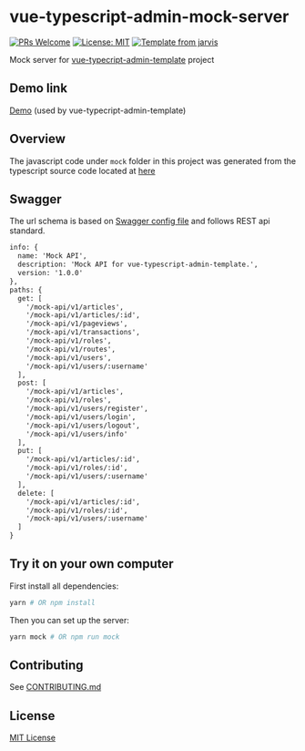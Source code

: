 # vue-typescript-admin-mock-server

[![PRs Welcome](https://img.shields.io/badge/PRs-welcome-brightgreen.svg?style=flat)](http://makeapullrequest.com)
[![License: MIT](https://img.shields.io/badge/License-MIT-blue.svg)](https://opensource.org/licenses/MIT)
[![Template from jarvis](https://img.shields.io/badge/Hi-Jarvis-ff69b4.svg)](https://github.com/Armour/Jarvis)

Mock server for [vue-typecript-admin-template](https://github.com/Armour/vue-typescript-admin-template) project

## Demo link

[Demo](https://vue-typescript-admin-mock-server.armour.now.sh/mock-api/v1/transactions) (used by vue-typecript-admin-template)

## Overview

The javascript code under `mock` folder in this project was generated from the typescript source code located at [here](https://github.com/Armour/vue-typescript-admin-template/tree/full-features/mock)

## Swagger

The url schema is based on [Swagger config file](https://github.com/Armour/vue-typescript-admin-template/blob/full-features/mock/swagger.yml) and follows REST api standard.

```txt
info: {
  name: 'Mock API',
  description: 'Mock API for vue-typescript-admin-template.',
  version: '1.0.0'
},
paths: {
  get: [
    '/mock-api/v1/articles',
    '/mock-api/v1/articles/:id',
    '/mock-api/v1/pageviews',
    '/mock-api/v1/transactions',
    '/mock-api/v1/roles',
    '/mock-api/v1/routes',
    '/mock-api/v1/users',
    '/mock-api/v1/users/:username'
  ],
  post: [
    '/mock-api/v1/articles',
    '/mock-api/v1/roles',
    '/mock-api/v1/users/register',
    '/mock-api/v1/users/login',
    '/mock-api/v1/users/logout',
    '/mock-api/v1/users/info'
  ],
  put: [
    '/mock-api/v1/articles/:id',
    '/mock-api/v1/roles/:id',
    '/mock-api/v1/users/:username'
  ],
  delete: [
    '/mock-api/v1/articles/:id',
    '/mock-api/v1/roles/:id',
    '/mock-api/v1/users/:username'
  ]
}
```

## Try it on your own computer

First install all dependencies:

```bash
yarn # OR npm install
```

Then you can set up the server:

```bash
yarn mock # OR npm run mock
```

## Contributing

See [CONTRIBUTING.md](https://github.com/Armour/vue-typescript-admin-mock-server/blob/master/.github/CONTRIBUTING.md)

## License

[MIT License](https://github.com/Armour/vue-typescript-admin-mock-server/blob/master/LICENSE)
